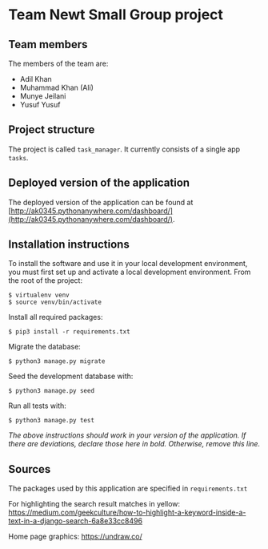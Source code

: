 # Team Newt Small Group project

## Team members

The members of the team are:

- Adil Khan
- Muhammad Khan (Ali)
- Munye Jeilani
- Yusuf Yusuf

## Project structure

The project is called `task_manager`. It currently consists of a single app `tasks`.

## Deployed version of the application

The deployed version of the application can be found at [http://ak0345.pythonanywhere.com/dashboard/](http://ak0345.pythonanywhere.com/dashboard/).

## Installation instructions

To install the software and use it in your local development environment, you must first set up and activate a local development environment. From the root of the project:

```
$ virtualenv venv
$ source venv/bin/activate
```

Install all required packages:

```
$ pip3 install -r requirements.txt
```

Migrate the database:

```
$ python3 manage.py migrate
```

Seed the development database with:

```
$ python3 manage.py seed
```

Run all tests with:

```
$ python3 manage.py test
```

_The above instructions should work in your version of the application. If there are deviations, declare those here in bold. Otherwise, remove this line._

## Sources

The packages used by this application are specified in `requirements.txt`

For highlighting the search result matches in yellow: https://medium.com/geekculture/how-to-highlight-a-keyword-inside-a-text-in-a-django-search-6a8e33cc8496

Home page graphics: https://undraw.co/
